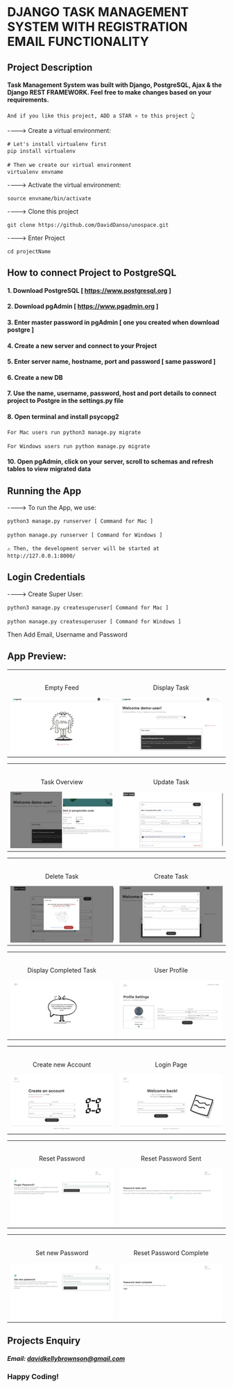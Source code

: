 # DJANGO TASK MANAGEMENT SYSTEM WITH REGISTRATION EMAIL FUNCTIONALITY

## Project Description

#### Task Management System was built with Django, PostgreSQL, Ajax & the Django REST FRAMEWORK. Feel free to make changes based on your requirements.

`And if you like this project, ADD a STAR ⭐️ to this project 👆`

----> Create a virtual environment:

```
# Let's install virtualenv first
pip install virtualenv

# Then we create our virtual environment
virtualenv envname
```

----> Activate the virtual environment:

```
source envname/bin/activate
```

----> Clone this project

```
git clone https://github.com/DavidDanso/unospace.git
```

----> Enter Project

```
cd projectName
```

## How to connect Project to PostgreSQL

#### 1. Download PostgreSQL [ https://www.postgresql.org ]

#### 2. Download pgAdmin [ https://www.pgadmin.org ]

#### 3. Enter master password in pgAdmin [ one you created when download postgre ]

#### 4. Create a new server and connect to your Project

#### 5. Enter server name, hostname, port and password [ same password ]

#### 6. Create a new DB

#### 7. Use the name, username, password, host and port details to connect project to Postgre in the settings.py file

#### 8. Open terminal and install psycopg2

```
For Mac users run python3 manage.py migrate

For Windows users run python manage.py migrate
```

#### 10. Open pgAdmin, click on your server, scroll to schemas and refresh tables to view migrated data

## Running the App

----> To run the App, we use:

```
python3 manage.py runserver [ Command for Mac ]

python manage.py runserver [ Command for Windows ]
```

`⚠️ Then, the development server will be started at http://127.0.0.1:8000/`

## Login Credentials

----> Create Super User:

```
python3 manage.py createsuperuser[ Command for Mac ]

python manage.py createsuperuser [ Command for Windows ]
```

Then Add Email, Username and Password

## App Preview:

<table width="100%"> 
<tr>
<td width="50%">      
&nbsp; 
<br>
<p align="center">
  Empty Feed
</p>
<img src="https://github.com/DavidDanso/unospace/blob/main/static/app-UI/no-task.png" />
</td> 
<td width="50%">
<br>
<p align="center">
  Display Task
</p>
<img src="https://github.com/DavidDanso/unospace/blob/main/static/app-UI/main-screen.png" />
</td>
</table>

<table width="100%"> 
<tr>
<td width="50%">      
&nbsp; 
<br>
<p align="center">
  Task Overview
</p>
<img src="https://github.com/DavidDanso/unospace/blob/main/static/app-UI/task-overview.png" />
</td> 
<td width="50%">
<br>
<p align="center">
  Update Task
</p>
<img src="https://github.com/DavidDanso/unospace/blob/main/static/app-UI/update-task.png" />
</td>
</table>

<table width="100%"> 
<tr>
<td width="50%">      
&nbsp; 
<br>
<p align="center">
  Delete Task
</p>
<img src="https://github.com/DavidDanso/unospace/blob/main/static/app-UI/delete-task.png" />
</td> 
<td width="50%">
<br>
<p align="center">
  Create Task
</p>
<img src="https://github.com/DavidDanso/unospace/blob/main/static/app-UI/create-task.png" />
</td>
</table>

<table width="100%"> 
<tr>
<td width="50%">      
&nbsp; 
<br>
<p align="center">
  Display Completed Task
</p>
<img src="https://github.com/DavidDanso/unospace/blob/main/static/app-UI/completed-task.png" />
</td> 
<td width="50%">
<br>
<p align="center">
  User Profile
</p>
<img src="https://github.com/DavidDanso/unospace/blob/main/static/app-UI/user-profile.png" />
</td>
</table>

<table width="100%"> 
<tr>
<td width="50%">      
&nbsp; 
<br>
<p align="center">
  Create new Account
</p>
<img src="https://github.com/DavidDanso/unospace/blob/main/static/app-UI/create-account.png" />
</td> 
<td width="50%">
<br>
<p align="center">
  Login Page
</p>
<img src="https://github.com/DavidDanso/unospace/blob/main/static/app-UI/login-page.png" />
</td>
</table>

<table width="100%"> 
<tr>
<td width="50%">      
&nbsp; 
<br>
<p align="center">
  Reset Password
</p>
<img src="https://github.com/DavidDanso/unospace/blob/main/static/app-UI/reset-password.png" />
</td> 
<td width="50%">
<br>
<p align="center">
  Reset Password Sent
</p>
<img src="https://github.com/DavidDanso/unospace/blob/main/static/app-UI/password-confirmation.png" />
</td>
</table>

<table width="100%"> 
<tr>
<td width="50%">      
&nbsp; 
<br>
<p align="center">
  Set new Password
</p>
<img src="https://github.com/DavidDanso/unospace/blob/main/static/app-UI/new-password.png" />
</td> 
<td width="50%">
<br>
<p align="center">
  Reset Password Complete
</p>
<img src="https://github.com/DavidDanso/unospace/blob/main/static/app-UI/reset-complete.png" />
</td>
</table>

## Projects Enquiry

##### Email: davidkellybrownson@gmail.com

### Happy Coding!
